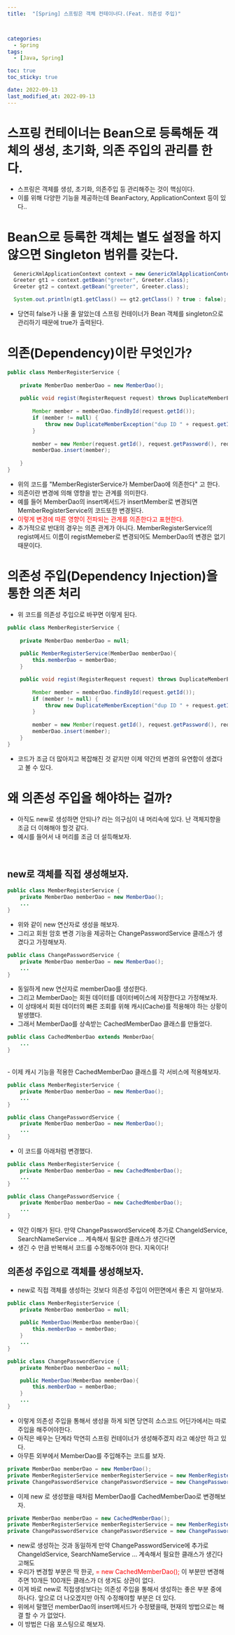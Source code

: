 ```yaml
---
title:  "[Spring] 스프링은 객체 컨테이너다.(Feat. 의존성 주입)" 



categories:
  - Spring
tags:
  - [Java, Spring]

toc: true
toc_sticky: true

date: 2022-09-13
last_modified_at: 2022-09-13
---
```


# 스프링 컨테이너는 Bean으로 등록해둔 객체의 생성, 초기화, 의존 주입의 관리를 한다.
- 스프링은 객체를 생성, 초기화, 의존주입 등 관리해주는 것이 핵심이다.
- 이를 위해 다양한 기능을 제공하는데 BeanFactory, ApplicationContext 등이 있다..

# Bean으로 등록한 객체는 별도 설정을 하지 않으면 Singleton 범위를 갖는다.
```java
  GenericXmlApplicationContext context = new GenericXmlApplicationContext("app-context.xml");
  Greeter gt1 = context.getBean("greeter", Greeter.class);
  Greeter gt2 = context.getBean("greeter", Greeter.class);

  System.out.println(gt1.getClass() == gt2.getClass() ? true : false); //true 출력
```
- 당연히 false가 나올 줄 알았는데 스프링 컨테이너가 Bean 객체를 singleton으로 관리하기 때문에 true가 출력된다.


# 의존(Dependency)이란 무엇인가?
```java
public class MemberRegisterService {
	
	private MemberDao memberDao = new MemberDao();
	
	public void regist(RegisterRequest request) throws DuplicateMemberException {
		
		Member member = memberDao.findById(request.getId());
		if (member != null) {
			throw new DuplicateMemberException("dup ID " + request.getId());
		}
		
		member = new Member(request.getId(), request.getPassword(), request.getEmail(), request.getName(), LocalDateTime.now());
		memberDao.insert(member);
			
	}
}
```
- 위의 코드를 "MemberRegisterService가 MemberDao에 의존한다" 고 한다.
- 의존이란 변경에 의해 영향을 받는 관계를 의미한다.
- 예를 들어 MemberDao의 insert메서드가 insertMember로 변경되면 MemberRegisterService의 코드또한 변경된다.
- <span style="color:red">이렇게 변경에 따른 영향이 전파되는 관계를 의존한다고 표현한다.</span>
- 추가적으로 반대의 경우는 의존 관계가 아니다. MemberRegisterService의 regist메서드 이름이 registMemeber로 변경되어도 MemberDao의 변경은 없기 때문이다.

# 의존성 주입(Dependency Injection)을 통한 의존 처리
- 위 코드를 의존성 주입으로 바꾸면 이렇게 된다.
```java
public class MemberRegisterService {
	
	private MemberDao memberDao = null;
	
  	public MemberRegisterService(MemberDao memberDao){
    	this.memberDao = memberDao;
  	}

	public void regist(RegisterRequest request) throws DuplicateMemberException {
		
		Member member = memberDao.findById(request.getId());
		if (member != null) {
			throw new DuplicateMemberException("dup ID " + request.getId());
		}
		
		member = new Member(request.getId(), request.getPassword(), request.getEmail(), request.getName(), LocalDateTime.now());
		memberDao.insert(member);
	}
}
```
- 코드가 조금 더 많아지고 복잡해진 것 같지만 이제 약간의 변경의 유연함이 생겼다고 볼 수 있다.


# 왜 의존성 주입을 해야하는 걸까?
- 아직도 new로 생성하면 안되나? 라는 의구심이 내 머리속에 있다. 난 객체지향을 조금 더 이해해야 할것 같다.
- 예시를 들어서 내 머리를 조금 더 설득해보자.
<br/>

## new로 객체를 직접 생성해보자.  

```java
public class MemberRegisterService {
	private MemberDao memberDao = new MemberDao();
	...
}
```
- 위와 같이 new 연산자로 생성을 해보자.
- 그리고 회원 암호 변경 기능을 제공하는 ChangePasswordService 클래스가 생겼다고 가정해보자.

```java
public class ChangePasswordService {
	private MemberDao memberDao = new MemberDao();
	...
}
```
- 동일하게 new 연산자로 memberDao를 생성한다.
- 그리고 MemberDao는 회원 데이터를 데이터베이스에 저장한다고 가정해보자.
- 이 상태에서 회원 데이터의 빠른 조회를 위해 캐시(Cache)를 적용해야 하는 상황이 발생했다.
- 그래서 MemberDao를 상속받는 CachedMemberDao 클래스를 만들었다.

```java
public class CachedMemberDao extends MemberDao{
	...
}
```
<br/>
- 이제 캐시 기능을 적용한 CachedMemberDao 클래스를 각 서비스에 적용해보자.

```java
public class MemberRegisterService {
	private MemberDao memberDao = new MemberDao();
	...
}

public class ChangePasswordService {
	private MemberDao memberDao = new MemberDao();
	...
}
```
- 이 코드를 아래처럼 변경했다.

```java
public class MemberRegisterService {
	private MemberDao memberDao = new CachedMemberDao();
	...
}

public class ChangePasswordService {
	private MemberDao memberDao = new CachedMemberDao();
	...
}
```
- 약간 이해가 된다. 만약 ChangePasswordService에 추가로 ChangeIdService, SearchNameService ... 계속해서 필요한 클래스가 생긴다면
- 생긴 수 만큼 반복해서 코드를 수정해주어야 한다. 지옥이다!


## 의존성 주입으로 객체를 생성해보자.  
- new로 직접 객체를 생성하는 것보다 의존성 주입이 어떤면에서 좋은 지 알아보자.

```java
public class MemberRegisterService {
	private MemberDao memberDao = null;
	
	public MemberDao(MemberDao memberDao){
		this.memberDao = memberDao;
	}
	...
}

public class ChangePasswordService {
	private MemberDao memberDao = null;

	public MemberDao(MemberDao memberDao){
		this.memberDao = memberDao;
	}
	...
}
```
- 이렇게 의존성 주입을 통해서 생성을 하게 되면 당연히 소스코드 어딘가에서는 따로 주입을 해주어야한다.
- 아직은 배우는 단계라 막연히 스프링 컨테이너가 생성해주겠지 라고 예상만 하고 있다.
- 아무튼 외부에서 MemberDao를 주입해주는 코드를 보자.

```java
private MemberDao memberDao = new MemberDao();
private MemberRegisterService memberRegisterService = new MemberRegisterService(memberDao);
private ChangePasswordService changePasswordService = new ChangePasswordService(memberDao);
```
- 이제 new 로 생성했을 때처럼 MemberDao를 CachedMemberDao로 변경해보자.
```java
private MemberDao memberDao = new CachedMemberDao();
private MemberRegisterService memberRegisterService = new MemberRegisterService(memberDao);
private ChangePasswordService changePasswordService = new ChangePasswordService(memberDao);
```
- new로 생성하는 것과 동일하게 만약 ChangePasswordService에 추가로 ChangeIdService, SearchNameService ... 계속해서 필요한 클래스가 생긴다고해도
- 우리가 변경할 부분은 딱 한곳, <span style="color:red">= new CachedMemberDao();</span> 이 부분만 변경해주면 10개든 100개든 클래스가 더 생겨도 상관이 없다.
- 이게 바로 new로 직접생성보다는 의존성 주입을 통해서 생성하는 좋은 부분 중에 하나다. 앞으로 더 나오겠지만 아직 수정해야할 부분은 더 있다.
- 위에서 말했던 memberDao의 insert메서드가 수정됐을때, 현재의 방법으로는 해결 할 수 가 없었다.
- 이 방법은 다음 포스팅으로 해보자.



<!-- [맨 위](#){: .btn .btn--primary }{: .align-right} 스크롤시 자동으로 up to 화살표가 나오므로 삭제 -->
